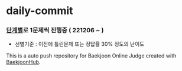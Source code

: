 # daily-commit    

### [단계별](https://www.acmicpc.net/step)로 1문제씩 진행중 ( 221206 ~ ) 
- 선별기준 : 이전에 틀린문제 또는 정답률 30% 정도의 난이도

This is a auto push repository for Baekjoon Online Judge created with [BaekjoonHub](https://github.com/BaekjoonHub/BaekjoonHub).
